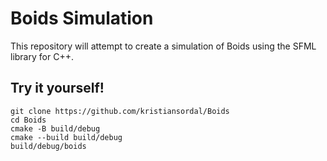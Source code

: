 # Boids Simulation

This repository will attempt to create a simulation of Boids using the SFML library for C++.

## Try it yourself!

```
git clone https://github.com/kristiansordal/Boids
cd Boids
cmake -B build/debug
cmake --build build/debug
build/debug/boids
```
